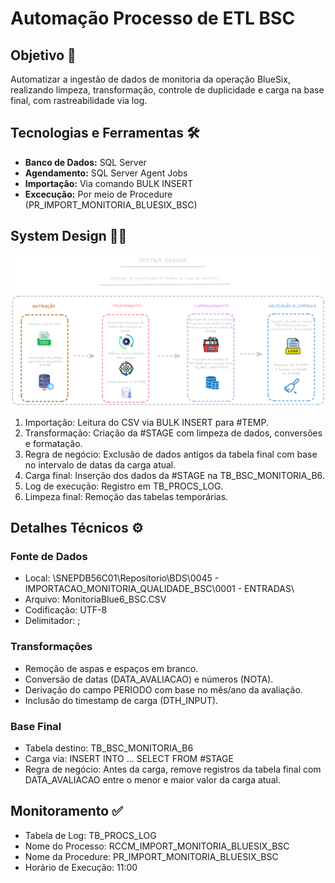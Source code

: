 # Automação Processo de ETL BSC

## Objetivo 🎯

Automatizar a ingestão de dados de monitoria da operação BlueSix, realizando limpeza, transformação, controle de duplicidade e carga na base final, com rastreabilidade via log.

## Tecnologias e Ferramentas 🛠

* **Banco de Dados:** SQL Server
* **Agendamento:** SQL Server Agent Jobs
* **Importação:** Via comando BULK INSERT
* **Excecução:** Por meio de Procedure (PR_IMPORT_MONITORIA_BLUESIX_BSC)

## System Design ✍🏼

![Pipeline](Pipeline(3).png)

1. Importação: Leitura do CSV via BULK INSERT para #TEMP.
2. Transformação: Criação da #STAGE com limpeza de dados, conversões e formatação.
3. Regra de negócio: Exclusão de dados antigos da tabela final com base no intervalo de datas da carga atual.
4. Carga final: Inserção dos dados da #STAGE na TB_BSC_MONITORIA_B6.
5. Log de execução: Registro em TB_PROCS_LOG.
6. Limpeza final: Remoção das tabelas temporárias.


## Detalhes Técnicos ⚙

### Fonte de Dados
* Local: \\SNEPDB56C01\Repositorio\BDS\0045 - IMPORTACAO_MONITORIA_QUALIDADE_BSC\0001 - ENTRADAS\
* Arquivo: MonitoriaBlue6_BSC.CSV
* Codificação: UTF-8
* Delimitador: ;

### Transformações
* Remoção de aspas e espaços em branco.
* Conversão de datas (DATA_AVALIACAO) e números (NOTA).
* Derivação do campo PERIODO com base no mês/ano da avaliação.
* Inclusão do timestamp de carga (DTH_INPUT).

### Base Final
* Tabela destino: TB_BSC_MONITORIA_B6
* Carga via: INSERT INTO ... SELECT FROM #STAGE
* Regra de negócio: Antes da carga, remove registros da tabela final com DATA_AVALIACAO entre o menor e maior valor da carga atual.

## Monitoramento ✅

* Tabela de Log: TB_PROCS_LOG
* Nome do Processo: RCCM_IMPORT_MONITORIA_BLUESIX_BSC
* Nome da Procedure: PR_IMPORT_MONITORIA_BLUESIX_BSC
* Horário de Execução: 11:00

